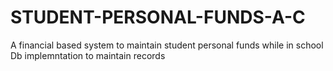 # STUDENT-PERSONAL-FUNDS-A-C
A financial based system to maintain student personal funds while in school
Db implemntation to maintain records
